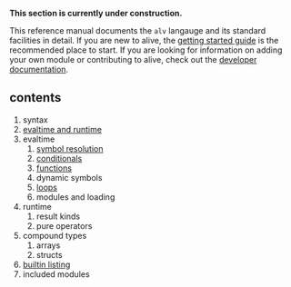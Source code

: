 __This section is currently under construction.__

This reference manual documents the `alv` langauge and its standard facilities
in detail. If you are new to alive, the [getting started guide][guide] is the
recommended place to start. If you are looking for information on adding your
own module or contributing to alive, check out the
[developer documentation](../internals/index.html).

[guide]: (../guide/index.html)

## contents

1. syntax
2. [evaltime and runtime](02_evaltime-and-runtime.html)
3. evaltime
   1. [symbol resolution](03-1_symbol-resolution.html)
   2. [conditionals](03-2_conditionals.html)
   3. [functions](03-3_functions.html)
   4. dynamic symbols
   5. [loops](03-5_loops.html)
   6. modules and loading
4. runtime
   1. result kinds
   2. pure operators
5. compound types
   1. arrays
   2. structs
6. [builtin listing](builtins.html)
7. included modules
